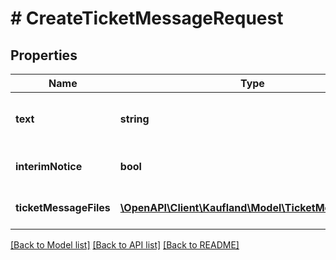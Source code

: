 # # CreateTicketMessageRequest

## Properties

Name | Type | Description | Notes
------------ | ------------- | ------------- | -------------
**text** | **string** | Message text that is going to be displayed. |
**interimNotice** | **bool** | Is it internal message or not. | [optional]
**ticketMessageFiles** | [**\OpenAPI\Client\Kaufland\Model\TicketMessageFile[]**](TicketMessageFile.md) | List of attached files. | [optional]

[[Back to Model list]](../../README.md#models) [[Back to API list]](../../README.md#endpoints) [[Back to README]](../../README.md)
